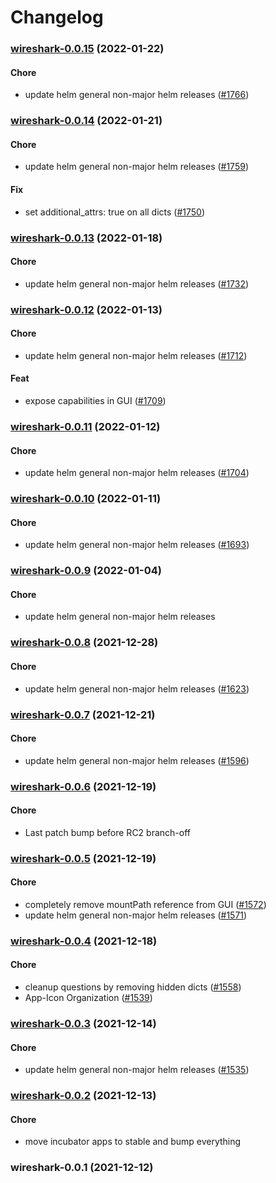 # Changelog<br>


<a name="wireshark-0.0.15"></a>
### [wireshark-0.0.15](https://github.com/truecharts/apps/compare/wireshark-0.0.14...wireshark-0.0.15) (2022-01-22)

#### Chore

* update helm general non-major helm releases ([#1766](https://github.com/truecharts/apps/issues/1766))



<a name="wireshark-0.0.14"></a>
### [wireshark-0.0.14](https://github.com/truecharts/apps/compare/wireshark-0.0.13...wireshark-0.0.14) (2022-01-21)

#### Chore

* update helm general non-major helm releases ([#1759](https://github.com/truecharts/apps/issues/1759))

#### Fix

* set additional_attrs: true on all dicts ([#1750](https://github.com/truecharts/apps/issues/1750))



<a name="wireshark-0.0.13"></a>
### [wireshark-0.0.13](https://github.com/truecharts/apps/compare/wireshark-0.0.12...wireshark-0.0.13) (2022-01-18)

#### Chore

* update helm general non-major helm releases ([#1732](https://github.com/truecharts/apps/issues/1732))



<a name="wireshark-0.0.12"></a>
### [wireshark-0.0.12](https://github.com/truecharts/apps/compare/wireshark-0.0.11...wireshark-0.0.12) (2022-01-13)

#### Chore

* update helm general non-major helm releases ([#1712](https://github.com/truecharts/apps/issues/1712))

#### Feat

* expose capabilities in GUI ([#1709](https://github.com/truecharts/apps/issues/1709))



<a name="wireshark-0.0.11"></a>
### [wireshark-0.0.11](https://github.com/truecharts/apps/compare/wireshark-0.0.10...wireshark-0.0.11) (2022-01-12)

#### Chore

* update helm general non-major helm releases ([#1704](https://github.com/truecharts/apps/issues/1704))



<a name="wireshark-0.0.10"></a>
### [wireshark-0.0.10](https://github.com/truecharts/apps/compare/wireshark-0.0.9...wireshark-0.0.10) (2022-01-11)

#### Chore

* update helm general non-major helm releases ([#1693](https://github.com/truecharts/apps/issues/1693))



<a name="wireshark-0.0.9"></a>
### [wireshark-0.0.9](https://github.com/truecharts/apps/compare/wireshark-0.0.8...wireshark-0.0.9) (2022-01-04)

#### Chore

* update helm general non-major helm releases



<a name="wireshark-0.0.8"></a>
### [wireshark-0.0.8](https://github.com/truecharts/apps/compare/wireshark-0.0.7...wireshark-0.0.8) (2021-12-28)

#### Chore

* update helm general non-major helm releases ([#1623](https://github.com/truecharts/apps/issues/1623))



<a name="wireshark-0.0.7"></a>
### [wireshark-0.0.7](https://github.com/truecharts/apps/compare/wireshark-0.0.6...wireshark-0.0.7) (2021-12-21)

#### Chore

* update helm general non-major helm releases ([#1596](https://github.com/truecharts/apps/issues/1596))



<a name="wireshark-0.0.6"></a>
### [wireshark-0.0.6](https://github.com/truecharts/apps/compare/wireshark-0.0.5...wireshark-0.0.6) (2021-12-19)

#### Chore

* Last patch bump before RC2 branch-off



<a name="wireshark-0.0.5"></a>
### [wireshark-0.0.5](https://github.com/truecharts/apps/compare/wireshark-0.0.4...wireshark-0.0.5) (2021-12-19)

#### Chore

* completely remove mountPath reference from GUI ([#1572](https://github.com/truecharts/apps/issues/1572))
* update helm general non-major helm releases ([#1571](https://github.com/truecharts/apps/issues/1571))



<a name="wireshark-0.0.4"></a>
### [wireshark-0.0.4](https://github.com/truecharts/apps/compare/wireshark-0.0.3...wireshark-0.0.4) (2021-12-18)

#### Chore

* cleanup questions by removing hidden dicts ([#1558](https://github.com/truecharts/apps/issues/1558))
* App-Icon Organization ([#1539](https://github.com/truecharts/apps/issues/1539))



<a name="wireshark-0.0.3"></a>
### [wireshark-0.0.3](https://github.com/truecharts/apps/compare/wireshark-0.0.2...wireshark-0.0.3) (2021-12-14)

#### Chore

* update helm general non-major helm releases ([#1535](https://github.com/truecharts/apps/issues/1535))



<a name="wireshark-0.0.2"></a>
### [wireshark-0.0.2](https://github.com/truecharts/apps/compare/wireshark-0.0.1...wireshark-0.0.2) (2021-12-13)

#### Chore

* move incubator apps to stable and bump everything



<a name="wireshark-0.0.1"></a>
### wireshark-0.0.1 (2021-12-12)

